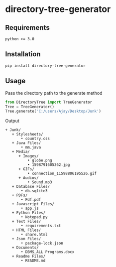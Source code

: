 # directory-tree-generator

## Requirements

```
python >= 3.0
```

## Installation
```
pip install directory-tree-generator
```

## Usage
Pass the directory path to the generate method

```python
from DirectoryTree import TreeGenerator
Tree = TreeGenerator()
Tree.generate('C:/users/Ajay/Desktop/Junk')
```

Output
```
+ Junk/
   + Stylesheets/
       • country.css
   + Java Files/
       • mm.java
   + Media/
      + Images/
          • globe.png
          • 1598791605362.jpg
      + GIFs/
          • connection_11598806195526.gif
      + Audios/
          • Sound.mp3
   + Database Files/
       • db.sqlite3
   + PDFs/
       • Pdf.pdf
   + Javascript Files/
       • app.js
   + Python Files/
       • Notepad.py
   + Text Files/
       • requirements.txt
   + HTML Files/
       • share.html
   + Json Files/
       • package-lock.json
   + Documents/
       • DBMS_ALL Programs.docx
   + Readme Files/
       • README.md
```
